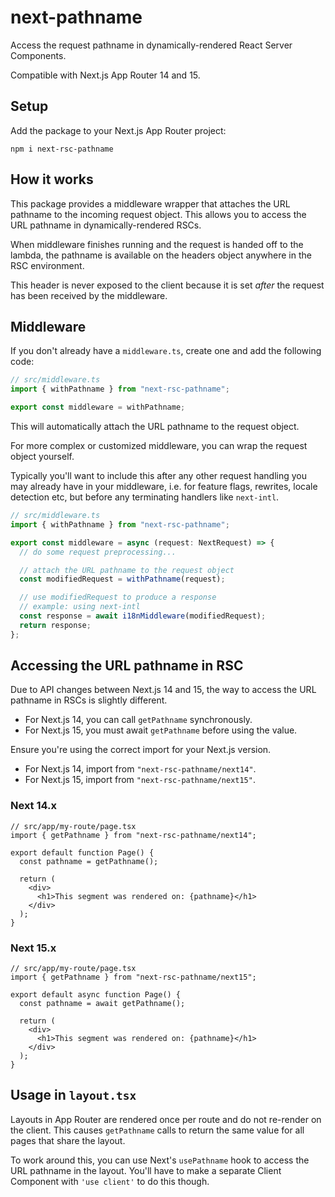 # next-pathname

Access the request pathname in dynamically-rendered React Server Components.

Compatible with Next.js App Router 14 and 15.

## Setup

Add the package to your Next.js App Router project:

```
npm i next-rsc-pathname
```

## How it works

This package provides a middleware wrapper that attaches the URL pathname to the incoming request object. This allows you to access the URL pathname in dynamically-rendered RSCs.

When middleware finishes running and the request is handed off to the lambda, the pathname is available on the headers object anywhere in the RSC environment.

This header is never exposed to the client because it is set _after_ the request has been received by the middleware.

## Middleware

If you don't already have a `middleware.ts`, create one and add the following code:

```ts
// src/middleware.ts
import { withPathname } from "next-rsc-pathname";

export const middleware = withPathname;
```

This will automatically attach the URL pathname to the request object.

For more complex or customized middleware, you can wrap the request object yourself.

Typically you'll want to include this after any other request handling you may already have in your middleware, i.e. for feature flags, rewrites, locale detection etc, but before any terminating handlers like `next-intl`.

```ts
// src/middleware.ts
import { withPathname } from "next-rsc-pathname";

export const middleware = async (request: NextRequest) => {
  // do some request preprocessing...

  // attach the URL pathname to the request object
  const modifiedRequest = withPathname(request);

  // use modifiedRequest to produce a response
  // example: using next-intl
  const response = await i18nMiddleware(modifiedRequest);
  return response;
};
```

## Accessing the URL pathname in RSC

Due to API changes between Next.js 14 and 15, the way to access the URL pathname in RSCs is slightly different.

- For Next.js 14, you can call `getPathname` synchronously.
- For Next.js 15, you must await `getPathname` before using the value.

Ensure you're using the correct import for your Next.js version.

- For Next.js 14, import from `"next-rsc-pathname/next14"`.
- For Next.js 15, import from `"next-rsc-pathname/next15"`.

### Next 14.x

```tsx
// src/app/my-route/page.tsx
import { getPathname } from "next-rsc-pathname/next14";

export default function Page() {
  const pathname = getPathname();

  return (
    <div>
      <h1>This segment was rendered on: {pathname}</h1>
    </div>
  );
}
```

### Next 15.x

```tsx
// src/app/my-route/page.tsx
import { getPathname } from "next-rsc-pathname/next15";

export default async function Page() {
  const pathname = await getPathname();

  return (
    <div>
      <h1>This segment was rendered on: {pathname}</h1>
    </div>
  );
}
```

## Usage in `layout.tsx`

Layouts in App Router are rendered once per route and do not re-render on the client. This causes `getPathname` calls to return the same value for all pages that share the layout.

To work around this, you can use Next's `usePathname` hook to access the URL pathname in the layout. You'll have to make a separate Client Component with `'use client'` to do this though.
